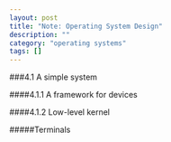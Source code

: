 ```yaml
---
layout: post
title: "Note: Operating System Design"
description: ""
category: "operating systems"
tags: []
---
```


###4.1 A simple system

####4.1.1 A framework for devices

####4.1.2 Low-level kernel

#####Terminals
